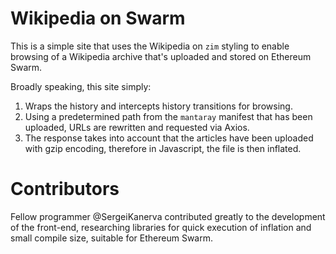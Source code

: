 # Wikipedia on Swarm

This is a simple site that uses the Wikipedia on `zim` styling to enable browsing of a Wikipedia archive that's uploaded and stored on Ethereum Swarm.

Broadly speaking, this site simply:

1. Wraps the history and intercepts history transitions for browsing.
2. Using a predetermined path from the `mantaray` manifest that has been uploaded, URLs are rewritten and requested via Axios.
3. The response takes into account that the articles have been uploaded with gzip encoding, therefore in Javascript, the file is then inflated.

# Contributors

Fellow programmer @SergeiKanerva contributed greatly to the development of the front-end, researching libraries for quick execution of inflation and small compile size, suitable for Ethereum Swarm.